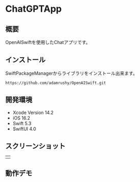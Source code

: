 # ChatGPTApp


## 概要

OpenAISwiftを使用したChatアプリです。

## インストール

SwiftPackageManagerからライブラリをインストール出来ます。


`https://github.com/adamrushy/OpenAISwift.git`


## 開発環境

- Xcode Version 14.2
- iOS 16.2
- Swift 5.3
- SwiftUI 4.0


## スクリーンショット
<table>
  <tr>
    <td>
    </td>
  </tr>
</table>


## 動作デモ


